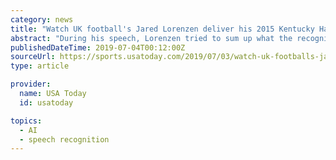 ```yaml
---
category: news
title: "Watch UK football's Jared Lorenzen deliver his 2015 Kentucky Hall of Fame speech"
abstract: "During his speech, Lorenzen tried to sum up what the recognition meant. \"Other than having my children, it's the best honor I've ever had,\" he said \"It really is. I've been very lucky. I've been ..."
publishedDateTime: 2019-07-04T00:12:00Z
sourceUrl: https://sports.usatoday.com/2019/07/03/watch-uk-footballs-jared-lorenzen-deliver-his-2015-kentucky-hall-of-fame-speech/
type: article

provider:
  name: USA Today
  id: usatoday

topics:
  - AI
  - speech recognition
---
```

